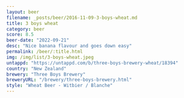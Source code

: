 ```yaml
---
layout: beer
filename: _posts/beer/2016-11-09-3-boys-wheat.md
title: 3 boys wheat
category: beer
score: 8.5
beer-date: "2022-09-21"
desc: "Nice banana flavour and goes down easy"
permalink: /beer/:title.html
img: /img/list/3-boys-wheat.jpeg
untappd: "https://untappd.com/b/three-boys-brewery-wheat/18394"
country: "New Zealand"
brewery: "Three Boys Brewery"
breweryURL: "/brewery/three-boys-brewery.html"
style: "Wheat Beer - Witbier / Blanche"
---
```

